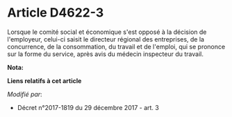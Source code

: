 # Article D4622-3

Lorsque le   comité social et économique s'est opposé à la décision de l'employeur, celui-ci saisit le directeur régional des
entreprises, de la concurrence, de la consommation, du travail et de l'emploi, qui se prononce sur la forme du service, après
avis du médecin inspecteur du travail.

**Nota:**



**Liens relatifs à cet article**

_Modifié par_:

  - Décret n°2017-1819 du 29 décembre 2017 - art. 3

